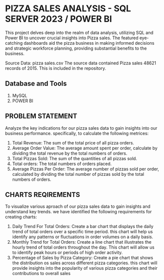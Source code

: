 # PIZZA SALES ANALYSIS - SQL SERVER 2023 / POWER BI

This project delves deep into the realm of data analysis, utilizing SQL and Power BI to uncover crucial insights into Pizza sales. The featured eye-catching dashboards aid the pizza business in making informed decisions and strategic workforce planning, providing substantial benefits to the business.

Source Data:
pizza sales.csv
The source data contained Pizza sales 48621 records of 2015. This is included in the repository.

## Database and Tools
1. MySQL
2. POWER BI

## PROBLEM STATEMENT
Analyze the key indications for our pizza sales data to gain insights into our business performance. specifically, to calculate the following metrices:

1. Total Revenue:
   The sum of the total price of all pizza orders.
2. Average Order Value:
   The average amount spent per order, calculate by dividing the total revenue by the total numbers of orders.
3. Total Pizzas Sold:
   The sum of the quantities of all pizzas sold.
4. Total orders:
   The total numbers of orders placed.
5. Average Pizzas Per Order:
   The average number of pizzas sold per order, calculated by dividing the total number of pizzas sold  by the total numbers of orders.

 ## CHARTS REQIREMENTS
 To visualize various aproach of our pizza sales data to gain insights and understand key trends. we have identified the following requirements for creating charts:

1. Daily Trend For Total Orders:
   Create a bar chart that displays the daily trend of total orders over a specific time period. this chart will help us identify any patterns or fluctuations in order volumes on a daily 
   basis.
2. Monthly Trend for Total Orders:
   Create a line chart that illustrates the hourly trend of total orders throughout the day. This chart will allow us to identify peak hours or periods of high order activity.
3. Percentage of Sales by Pizza Category:
   Create a pie chart that shows the distribution os sales across different pizza categories. this chart will provide insights into the popularity of various pizza categories and their 
   contributions to overall sales      
   












         
